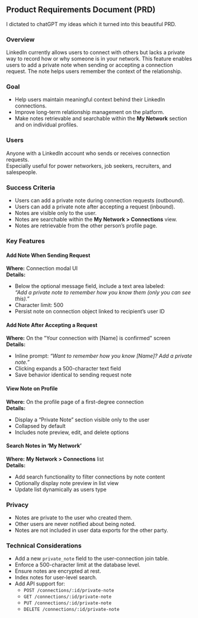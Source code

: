 ## Product Requirements Document (PRD)

I dictated to chatGPT my ideas which it turned into this beautiful PRD. 

### Overview  
LinkedIn currently allows users to connect with others but lacks a private way to record how or why someone is in your network. This feature enables users to add a private note when sending or accepting a connection request. The note helps users remember the context of the relationship.

### Goal  
- Help users maintain meaningful context behind their LinkedIn connections.  
- Improve long-term relationship management on the platform.  
- Make notes retrievable and searchable within the **My Network** section and on individual profiles.

### Users  
Anyone with a LinkedIn account who sends or receives connection requests.  
Especially useful for power networkers, job seekers, recruiters, and salespeople.

### Success Criteria  
- Users can add a private note during connection requests (outbound).  
- Users can add a private note after accepting a request (inbound).  
- Notes are visible only to the user.  
- Notes are searchable within the **My Network > Connections** view.  
- Notes are retrievable from the other person’s profile page.

### Key Features

#### Add Note When Sending Request  
**Where:** Connection modal UI  
**Details:**  
- Below the optional message field, include a text area labeled:  
  *“Add a private note to remember how you know them (only you can see this).”*  
- Character limit: 500  
- Persist note on connection object linked to recipient’s user ID  

#### Add Note After Accepting a Request  
**Where:** On the "Your connection with [Name] is confirmed" screen  
**Details:**  
- Inline prompt: *“Want to remember how you know [Name]? Add a private note.”*  
- Clicking expands a 500-character text field  
- Save behavior identical to sending request note  

#### View Note on Profile  
**Where:** On the profile page of a first-degree connection  
**Details:**  
- Display a “Private Note” section visible only to the user  
- Collapsed by default  
- Includes note preview, edit, and delete options  

#### Search Notes in ‘My Network’  
**Where:** **My Network > Connections** list  
**Details:**  
- Add search functionality to filter connections by note content  
- Optionally display note preview in list view  
- Update list dynamically as users type  

### Privacy  
- Notes are private to the user who created them.  
- Other users are never notified about being noted.  
- Notes are not included in user data exports for the other party.

### Technical Considerations  
- Add a new `private_note` field to the user-connection join table.  
- Enforce a 500-character limit at the database level.  
- Ensure notes are encrypted at rest.  
- Index notes for user-level search.  
- Add API support for:  
  - `POST /connections/:id/private-note`  
  - `GET /connections/:id/private-note`  
  - `PUT /connections/:id/private-note`  
  - `DELETE /connections/:id/private-note`
